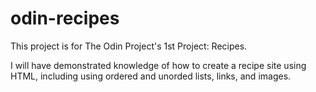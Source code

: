 # odin-recipes

This project is for The Odin Project's 1st Project: Recipes.

I will have demonstrated knowledge of how to create a recipe site using HTML, including using ordered and unorded lists, links, and images.